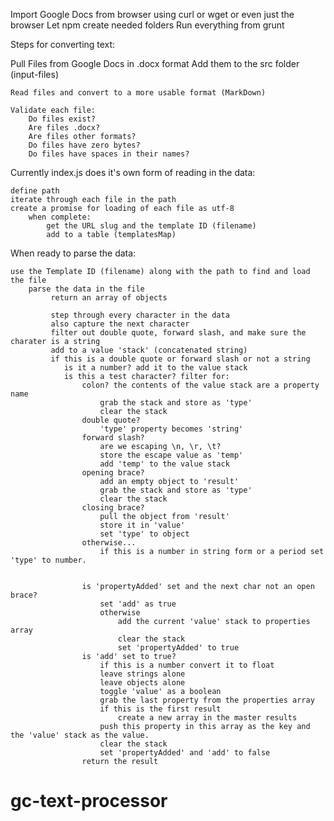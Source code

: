 

Import Google Docs from browser using curl or wget or even just the browser
Let npm create needed folders
Run everything from grunt

Steps for converting text:

Pull Files from Google Docs in .docx format
    Add them to the src folder (input-files)

    Read files and convert to a more usable format (MarkDown)

    Validate each file:
        Do files exist?
        Are files .docx?
        Are files other formats?
        Do files have zero bytes?
        Do files have spaces in their names?


Currently index.js does it's own form of reading in the data:

    define path
    iterate through each file in the path
    create a promise for loading of each file as utf-8
        when complete:
            get the URL slug and the template ID (filename)
            add to a table (templatesMap)

When ready to parse the data:

    use the Template ID (filename) along with the path to find and load the file
        parse the data in the file
             return an array of objects

             step through every character in the data
             also capture the next character
             filter out double quote, forward slash, and make sure the charater is a string
             add to a value 'stack' (concatenated string)
             if this is a double quote or forward slash or not a string
                is it a number? add it to the value stack
                is this a test character? filter for:
                    colon? the contents of the value stack are a property name
                        grab the stack and store as 'type'
                        clear the stack
                    double quote?
                        'type' property becomes 'string'
                    forward slash?
                        are we escaping \n, \r, \t?
                        store the escape value as 'temp'
                        add 'temp' to the value stack
                    opening brace?
                        add an empty object to 'result'
                        grab the stack and store as 'type'
                        clear the stack
                    closing brace?
                        pull the object from 'result'
                        store it in 'value'
                        set 'type' to object
                    otherwise...
                        if this is a number in string form or a period set 'type' to number.


                    is 'propertyAdded' set and the next char not an open brace?
                        set 'add' as true
                        otherwise
                            add the current 'value' stack to properties array
                            clear the stack
                            set 'propertyAdded' to true
                    is 'add' set to true?
                        if this is a number convert it to float
                        leave strings alone
                        leave objects alone
                        toggle 'value' as a boolean
                        grab the last property from the properties array
                        if this is the first result
                            create a new array in the master results
                        push this property in this array as the key and the 'value' stack as the value.
                        clear the stack
                        set 'propertyAdded' and 'add' to false
                    return the result




# gc-text-processor

